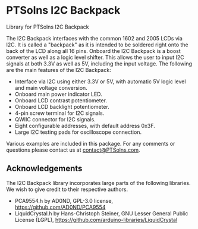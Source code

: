 # PTSolns I2C Backpack

Library for PTSolns I2C Backpack

The I2C Backpack interfaces with the common 1602 and 2005 LCDs via I2C. It is called a "backpack" as it is intended to be soldered right onto the back of the LCD along all 16 pins. Onboard the I2C Backpack is a boost converter as well as a logic level shifter. This allows the user to input I2C signals at both 3.3V as well as 5V, including the input voltage. The following are the main features of the I2C Backpack:

- Interface via I2C using either 3.3V or 5V, with automatic 5V logic level and main voltage conversion.
- Onboard main power indicator LED.
- Onboard LCD contrast potentiometer.
- Onboard LCD backlight potentiometer.
- 4-pin screw terminal for I2C signals.
- QWIIC connector for I2C signals.
- Eight configurable addresses, with default address 0x3F.
- Large I2C testing pads for oscilloscope connection.

Various examples are included in this package. For any comments or questions please contact us at contact@PTSolns.com.

## Acknowledgements
The I2C Backpack library incorporates large parts of the following libraries. We wish to give credit to their respective authors.
- PCA9554.h by AD0ND, GPL-3.0 license, https://github.com/AD0ND/PCA9554
- LiquidCrystal.h by Hans-Christoph Steiner, GNU Lesser General Public License (LGPL), https://github.com/arduino-libraries/LiquidCrystal
